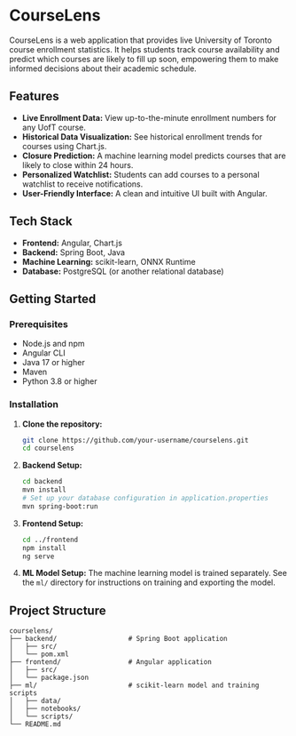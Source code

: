 # CourseLens

CourseLens is a web application that provides live University of Toronto course enrollment statistics. It helps students track course availability and predict which courses are likely to fill up soon, empowering them to make informed decisions about their academic schedule.

## Features

*   **Live Enrollment Data:** View up-to-the-minute enrollment numbers for any UofT course.
*   **Historical Data Visualization:** See historical enrollment trends for courses using Chart.js.
*   **Closure Prediction:** A machine learning model predicts courses that are likely to close within 24 hours.
*   **Personalized Watchlist:** Students can add courses to a personal watchlist to receive notifications.
*   **User-Friendly Interface:** A clean and intuitive UI built with Angular.

## Tech Stack

*   **Frontend:** Angular, Chart.js
*   **Backend:** Spring Boot, Java
*   **Machine Learning:** scikit-learn, ONNX Runtime
*   **Database:** PostgreSQL (or another relational database)

## Getting Started

### Prerequisites

*   Node.js and npm
*   Angular CLI
*   Java 17 or higher
*   Maven
*   Python 3.8 or higher

### Installation

1.  **Clone the repository:**
    ```bash
    git clone https://github.com/your-username/courselens.git
    cd courselens
    ```

2.  **Backend Setup:**
    ```bash
    cd backend
    mvn install
    # Set up your database configuration in application.properties
    mvn spring-boot:run
    ```

3.  **Frontend Setup:**
    ```bash
    cd ../frontend
    npm install
    ng serve
    ```

4.  **ML Model Setup:**
    The machine learning model is trained separately. See the `ml/` directory for instructions on training and exporting the model.

## Project Structure

```
courselens/
├── backend/                  # Spring Boot application
│   ├── src/
│   └── pom.xml
├── frontend/                 # Angular application
│   ├── src/
│   └── package.json
├── ml/                       # scikit-learn model and training scripts
│   ├── data/
│   ├── notebooks/
│   └── scripts/
└── README.md
```
